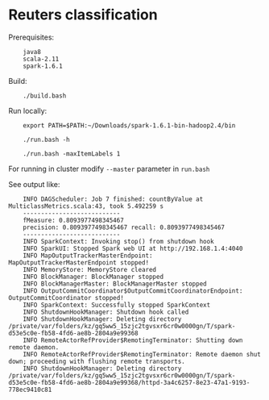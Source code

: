 # Reuters classification

Prerequisites:

        java8
        scala-2.11
        spark-1.6.1
        
Build:

        ./build.bash
        
Run locally:
        
        export PATH=$PATH:~/Downloads/spark-1.6.1-bin-hadoop2.4/bin
        
        ./run.bash -h
        
        ./run.bash -maxItemLabels 1
        
For running in cluster modify `--master` parameter in `run.bash` 

See output like:

        INFO DAGScheduler: Job 7 finished: countByValue at MulticlassMetrics.scala:43, took 5.492259 s
        ---------------------------
        fMeasure: 0.8093977498345467
        precision: 0.8093977498345467 recall: 0.8093977498345467
        ---------------------------
        INFO SparkContext: Invoking stop() from shutdown hook
        INFO SparkUI: Stopped Spark web UI at http://192.168.1.4:4040
        INFO MapOutputTrackerMasterEndpoint: MapOutputTrackerMasterEndpoint stopped!
        INFO MemoryStore: MemoryStore cleared
        INFO BlockManager: BlockManager stopped
        INFO BlockManagerMaster: BlockManagerMaster stopped
        INFO OutputCommitCoordinator$OutputCommitCoordinatorEndpoint: OutputCommitCoordinator stopped!
        INFO SparkContext: Successfully stopped SparkContext
        INFO ShutdownHookManager: Shutdown hook called
        INFO ShutdownHookManager: Deleting directory /private/var/folders/kz/gq5ww5_15zjc2tgvsxr6cr0w0000gn/T/spark-d53e5c0e-fb58-4fd6-ae8b-2804a9e99368
        INFO RemoteActorRefProvider$RemotingTerminator: Shutting down remote daemon.
        INFO RemoteActorRefProvider$RemotingTerminator: Remote daemon shut down; proceeding with flushing remote transports.
        INFO ShutdownHookManager: Deleting directory /private/var/folders/kz/gq5ww5_15zjc2tgvsxr6cr0w0000gn/T/spark-d53e5c0e-fb58-4fd6-ae8b-2804a9e99368/httpd-3a4c6257-8e23-47a1-9193-778ec9410c81

        
        